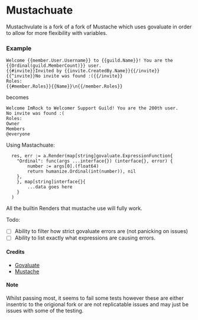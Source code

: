 # Mustachuate

Mustachvulate is a fork of a fork of Mustache which uses govaluate in order to allow for more flexibility with variables.

### Example

```
Welcome {{member.User.Username}} to {{guild.Name}}! You are the {{Ordinal(guild.MemberCount)}} user.
{{#invite}}Invited by {{invite.CreatedBy.Name}}{{/invite}}{{^invite}}No invite was found :({{/invite}}
Roles:
{{#member.Roles}}{{Name}}\n{{/member.Roles}}
```

becomes

```
Welcome ImRock to Welcomer Support Guild! You are the 200th user.
No invite was found :(
Roles:
Owner
Members
@everyone
```

Using Mastachuate:
```
  res, err := a.Render(map[string]govaluate.ExpressionFunction{
  	"Ordinal": func(args ...interface{}) (interface{}, error) {
    	number := args[0].(float64)
        return humanize.Ordinal(int(number)), nil
    },
	}, map[string]interface{}{
    	...data goes here
  	}
  )
```
All the builtin Renders that mustache use will fully work.

Todo:
- [ ] Ability to filter how strict govaluate errors are (not panicking on issues)
- [ ] Ability to list exactly what expressions are causing errors.

#### Credits
- [Govaluate](https://github.com/Knetic/govaluate)
- [Mustache](https://github.com/cbroglie/mustache)

#### Note
Whilst passing most, it seems to fail some tests however these are either insentric to the origional fork or are not replicatable issues and may just be issues with some of the testing.
